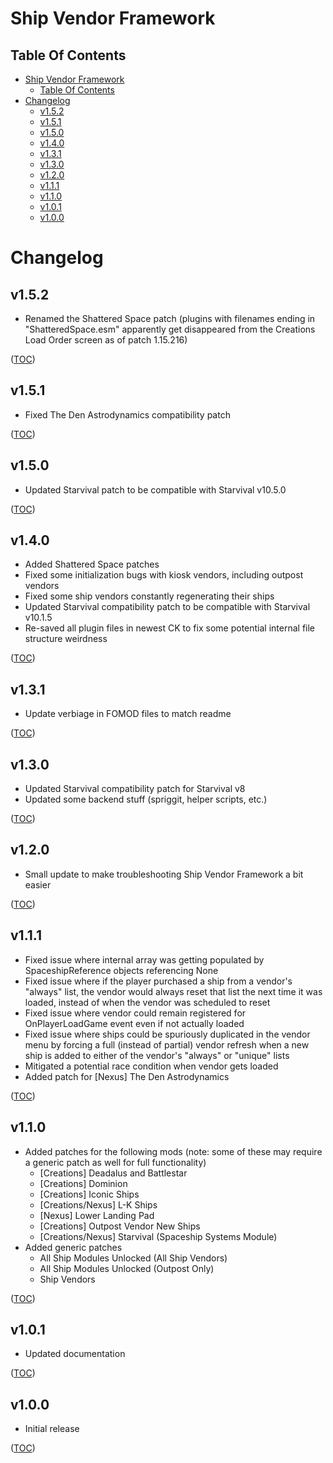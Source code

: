 Ship Vendor Framework
=====================

Table Of Contents
-----------------
- [Ship Vendor Framework](#ship-vendor-framework)
    - [Table Of Contents](#table-of-contents)
- [Changelog](#changelog)
    - [v1.5.2](#v152)
    - [v1.5.1](#v151)
    - [v1.5.0](#v150)
    - [v1.4.0](#v140)
    - [v1.3.1](#v131)
    - [v1.3.0](#v130)
    - [v1.2.0](#v120)
    - [v1.1.1](#v111)
    - [v1.1.0](#v110)
    - [v1.0.1](#v101)
    - [v1.0.0](#v100)


Changelog
=========

v1.5.2
------
- Renamed the Shattered Space patch (plugins with filenames ending in "ShatteredSpace.esm" apparently get disappeared from the Creations Load Order screen as of patch 1.15.216)

([TOC](#table-of-contents))

v1.5.1
------
- Fixed The Den Astrodynamics compatibility patch

([TOC](#table-of-contents))

v1.5.0
------
- Updated Starvival patch to be compatible with Starvival v10.5.0

([TOC](#table-of-contents))

v1.4.0
------
- Added Shattered Space patches
- Fixed some initialization bugs with kiosk vendors, including outpost vendors
- Fixed some ship vendors constantly regenerating their ships
- Updated Starvival compatibility patch to be compatible with Starvival v10.1.5
- Re-saved all plugin files in newest CK to fix some potential internal file structure weirdness

([TOC](#table-of-contents))

v1.3.1
------
- Update verbiage in FOMOD files to match readme

([TOC](#table-of-contents))

v1.3.0
------
- Updated Starvival compatibility patch for Starvival v8
- Updated some backend stuff (spriggit, helper scripts, etc.)

([TOC](#table-of-contents))

v1.2.0
------
- Small update to make troubleshooting Ship Vendor Framework a bit easier

([TOC](#table-of-contents))

v1.1.1
------
- Fixed issue where internal array was getting populated by SpaceshipReference objects referencing None
- Fixed issue where if the player purchased a ship from a vendor's "always" list, the vendor would always reset that list the next time it was loaded, instead of when the vendor was scheduled to reset
- Fixed issue where vendor could remain registered for OnPlayerLoadGame event even if not actually loaded
- Fixed issue where ships could be spuriously duplicated in the vendor menu by forcing a full (instead of partial) vendor refresh when a new ship is added to either of the vendor's "always" or "unique" lists
- Mitigated a potential race condition when vendor gets loaded
- Added patch for [Nexus] The Den Astrodynamics

([TOC](#table-of-contents))

v1.1.0
------
- Added patches for the following mods (note: some of these may require a generic patch as well for full functionality)
    - [Creations] Deadalus and Battlestar
    - [Creations] Dominion
    - [Creations] Iconic Ships
    - [Creations/Nexus] L-K Ships
    - [Nexus] Lower Landing Pad
    - [Creations] Outpost Vendor New Ships
    - [Creations/Nexus] Starvival (Spaceship Systems Module)
- Added generic patches
    - All Ship Modules Unlocked (All Ship Vendors)
    - All Ship Modules Unlocked (Outpost Only)
    - Ship Vendors

([TOC](#table-of-contents))

v1.0.1
------
- Updated documentation

([TOC](#table-of-contents))

v1.0.0
------
- Initial release

([TOC](#table-of-contents))
